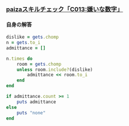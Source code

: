 ### [paizaスキルチェック「C013:嫌いな数字」](https://paiza.jp/challenges/share/CNsPA4whbtp0mWXHdtZsmO3jIZx_s9NNbYp48vqn5iE?campaign=165&source=social)
#### 自身の解答
```ruby
dislike = gets.chomp
n = gets.to_i
admittance = []

n.times do
    room = gets.chomp
    unless room.include?(dislike)
        admittance << room.to_i
    end
end

if admittance.count >= 1
    puts admittance
else
    puts "none"
end
```
